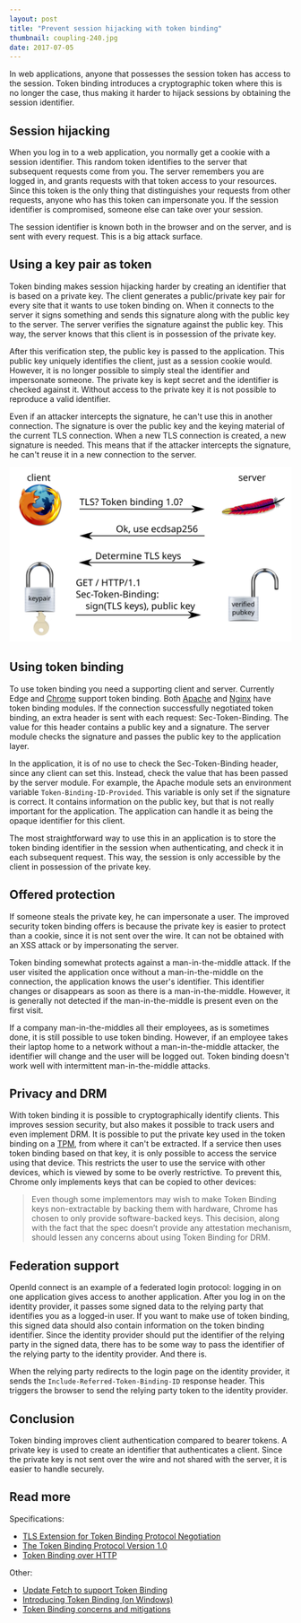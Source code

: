 ```yaml
---
layout: post
title: "Prevent session hijacking with token binding"
thumbnail: coupling-240.jpg
date: 2017-07-05
---
```


In web applications, anyone that possesses the session token has access to the session. Token binding introduces a cryptographic token where this is no longer the case, thus making it harder to hijack sessions by obtaining the session identifier.

## Session hijacking

When you log in to a web application, you normally get a cookie with a session identifier. This random token identifies to the server that subsequent requests come from you. The server remembers you are logged in, and grants requests with that token access to your resources. Since this token is the only thing that distinguishes your requests from other requests, anyone who has this token can impersonate you. If the session identifier is compromised, someone else can take over your session.

The session identifier is known both in the browser and on the server, and is sent with every request. This is a big attack surface.

## Using a key pair as token

Token binding makes session hijacking harder by creating an identifier that is based on a private key. The client generates a public/private key pair for every site that it wants to use token binding on. When it connects to the server it signs something and sends this signature along with the public key to the server. The server verifies the signature against the public key. This way, the server knows that this client is in possession of the private key.

After this verification step, the public key is passed to the application. This public key uniquely identifies the client, just as a session cookie would. However, it is no longer possible to simply steal the identifier and impersonate someone. The private key is kept secret and the identifier is checked against it. Without access to the private key it is not possible to reproduce a valid identifier.

Even if an attacker intercepts the signature, he can't use this in another connection. The signature is over the public key and the keying material of the current TLS connection. When a new TLS connection is created, a new signature is needed. This means that if the attacker intercepts the signature, he can't reuse it in a new connection to the server.

<img src="/images/token-binding.svg" class="fullwidth">

## Using token binding

To use token binding you need a supporting client and server. Currently Edge and [Chrome](https://www.chromestatus.com/feature/5097603234529280) support token binding. Both [Apache](https://github.com/zmartzone/mod_token_binding) and [Nginx](https://github.com/google/ngx_token_binding) have token binding modules. If the connection successfully negotiated token binding, an extra header is sent with each request: Sec-Token-Binding. The value for this header contains a public key and a signature. The server module checks the signature and passes the public key to the application layer.

In the application, it is of no use to check the Sec-Token-Binding header, since any client can set this. Instead, check the value that has been passed by the server module. For example, the Apache module sets an environment variable `Token-Binding-ID-Provided`. This variable is only set if the signature is correct. It contains information on the public key, but that is not really important for the application. The application can handle it as being the opaque identifier for this client.

The most straightforward way to use this in an application is to store the token binding identifier in the session when authenticating, and check it in each subsequent request. This way, the session is only accessible by the client in possession of the private key.

## Offered protection

If someone steals the private key, he can impersonate a user. The improved security token binding offers is because the private key is easier to protect than a cookie, since it is not sent over the wire. It can not be obtained with an XSS attack or by impersonating the server.

Token binding somewhat protects against a man-in-the-middle attack. If the user visited the application once without a man-in-the-middle on the connection, the application knows the user's identifier. This identifier changes or disappears as soon as there is a man-in-the-middle. However, it is generally not detected if the man-in-the-middle is present even on the first visit.

If a company man-in-the-middles all their employees, as is sometimes done, it is still possible to use token binding. However, if an employee takes their laptop home to a network without a man-in-the-middle attacker, the identifier will change and the user will be logged out. Token binding doesn't work well with intermittent man-in-the-middle attacks.

## Privacy and DRM

With token binding it is possible to cryptographically identify clients. This improves session security, but also makes it possible to track users and even implement DRM. It is possible to put the private key used in the token binding on a [TPM](https://en.wikipedia.org/wiki/Trusted_Platform_Module), from where it can't be extracted. If a service then uses token binding based on that key, it is only possible to access the service using that device. This restricts the user to use the service with other devices, which is viewed by some to be overly restrictive. To prevent this, Chrome only implements keys that can be copied to other devices:

> Even though some implementors may wish to make Token Binding keys non-extractable by backing them with hardware, Chrome has chosen to only provide software-backed keys. This decision, along with the fact that the spec doesn’t provide any attestation mechanism, should lessen any concerns about using Token Binding for DRM.

## Federation support

OpenId connect is an example of a federated login protocol: logging in on one application gives access to another application. After you log in on the identity provider, it passes some signed data to the relying party that identifies you as a logged-in user. If you want to make use of token binding, this signed data should also contain information on the token binding identifier. Since the identity provider should put the identifier of the relying party in the signed data, there has to be some way to pass the identifier of the relying party to the identity provider. And there is.

When the relying party redirects to the login page on the identity provider, it sends the `Include-Referred-Token-Binding-ID` response header. This triggers the browser to send the relying party token to the identity provider.

## Conclusion

Token binding improves client authentication compared to bearer tokens. A private key is used to create an identifier that authenticates a client. Since the private key is not sent over the wire and not shared with the server, it is easier to handle securely.

## Read more

Specifications:

* [TLS Extension for Token Binding Protocol Negotiation](https://datatracker.ietf.org/doc/draft-ietf-tokbind-negotiation/)
* [The Token Binding Protocol Version 1.0](https://datatracker.ietf.org/doc/draft-ietf-tokbind-protocol/)
* [Token Binding over HTTP](https://datatracker.ietf.org/doc/draft-ietf-tokbind-https/)

Other:

* [Update Fetch to support Token Binding](https://github.com/whatwg/fetch/pull/325)
* [Introducing Token Binding (on Windows)](https://docs.microsoft.com/en-us/windows-server/security/token-binding/introducing-token-binding)
* [Token Binding concerns and mitigations](https://docs.google.com/document/d/11lZGt584NbaJKGPVg080UjHv0DzanlyKgfsRp933AwA/edit)
